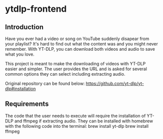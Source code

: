 # ytdlp-frontend
## Introduction
Have you ever had a video or song on YouTube suddenly disapear from your playlist? It's hard to find out what the content was and you might never remember.
With YT-DLP, you can download both videos and audio to save what you love.

This project is meant to make the downloading of videos with YT-DLP easier and simpler.
The user provides the URL and is asked for several common options they can select including extracting audio.

Original repository can be found below:
https://github.com/yt-dlp/yt-dlp#installation

## Requirements
The code that the user needs to execute will require the installation of YT-DLP and ffmpeg if extracting audio.
They can be installed with homebrew with the following code into the terminal:
brew install yt-dlp
brew install ffmpeg

